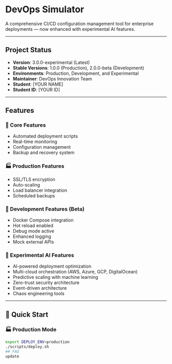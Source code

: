 # DevOps Simulator

A comprehensive CI/CD configuration management tool for enterprise deployments — now enhanced with experimental AI features.

---

## Project Status
- **Version**: 3.0.0-experimental (Latest)
- **Stable Versions**: 1.0.0 (Production), 2.0.0-beta (Development)
- **Environments**: Production, Development, and Experimental
- **Maintainer**: DevOps Innovation Team  
- **Student**: [YOUR NAME]  
- **Student ID**: [YOUR ID]

---

## Features

### 🧩 Core Features
- Automated deployment scripts  
- Real-time monitoring  
- Configuration management  
- Backup and recovery system  

### 🏭 Production Features
- SSL/TLS encryption  
- Auto-scaling  
- Load balancer integration  
- Scheduled backups  

### 🧪 Development Features (Beta)
- Docker Compose integration  
- Hot reload enabled  
- Debug mode active  
- Enhanced logging  
- Mock external APIs  

### 🤖 Experimental AI Features
- AI-powered deployment optimization  
- Multi-cloud orchestration (AWS, Azure, GCP, DigitalOcean)  
- Predictive scaling with machine learning  
- Zero-trust security architecture  
- Event-driven architecture  
- Chaos engineering tools  

---

## 🚀 Quick Start

### 🏭 Production Mode
```bash
export DEPLOY_ENV=production
./scripts/deploy.sh
## FAQ
update
